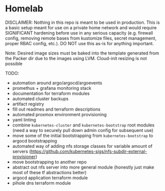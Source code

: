# Homelab

DISCLAIMER: Nothing in this repo is meant to be used in production. This is a basic setup meant for use on a private home network and would require SIGNIFICANT hardening before use in any serious capacity (e.g. firewall config, removing remote bases from kustomize files, secret management, proper RBAC config, etc.). DO NOT use this as-is for anything important.

Note: Desired image sizes must be baked into the template generated from the Packer dir due to the images using LVM. Cloud-init resizing is not possible

TODO:
- automation around argo/argocd/argoevents
- promethus + grafana monitoring stack
- documentation for terraform modules
- automated cluster backups
- artifact registry
- fill out readmes and terraform descriptions
- automated proxmox environment provisioning
- yaml linting
- combine `kubernetes-cluster` and `kubernetes-bootstrap` root modules (need a way to securely pull down admin config for subsequent use)
- move some of the initial bootstrapping from `kubernetes-bootstrap` to argocd bootstrapping
- automated way of adding nfs storage classes for variable amount of servers (https://github.com/kubernetes-sigs/nfs-subdir-external-provisioner)
- move bootstrapping to another repo
- abstract out nfs server into more general module (honestly just make most of these tf abstractions better)
- argocd application terraform module
- pihole dns terraform module